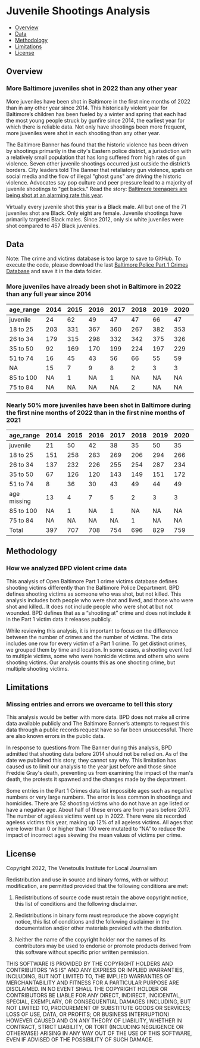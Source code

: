 Juvenile Shootings Analysis
================
 - [Overview](#overview)
 - [Data](#data)
 - [Methodology](#method)
 - [Limitations](#limitations)
 - [License](#license)

## Overview
### More Baltimore juveniles shot in 2022 than any other year

More juveniles have been shot in Baltimore in the first nine months of 2022 than in any other year since 2014. This historically violent year for Baltimore’s children has been fueled by a winter and spring that each had the most young people struck by gunfire since 2014, the earliest year for which there is reliable data. Not only have shootings been more frequent, more juveniles were shot in each shooting than any other year.

The Baltimore Banner has found that the historic violence has been driven by shootings primarily in the city's Eastern police district, a jurisdiction with a relatively small population that has long suffered from high rates of gun violence. Seven other juvenile shootings occurred just outside the district’s borders. City leaders told The Banner that retaliatory gun violence, spats on social media and the flow of illegal "ghost guns" are driving the historic violence. Advocates say pop culture and peer pressure lead to a majority of juvenile shootings to "get backs." Read the story: [Baltimore teenagers are being shot at an alarming rate this year](www.thebaltimorebanner.com/community/criminal-justice/its-hard-watching-so-many-kids-be-gunned-down-baltimore-teenagers-are-being-shot-at-an-alarming-rate-this-year-KDVY2NZXF5F6PODOZFMIVFWCVI/).

Virtually every juvenile shot this year is a Black male. All but one of the 71 juveniles shot are Black. Only eight are female. Juvenile shootings have primarily targeted Black males. Since 2012, only six white juveniles were shot compared to 457 Black juveniles.

<a id="data"></a>
## Data

Note: The crime and victims database is too large to save to GitHub. To execute the code, please download the last [Baltimore Police Part 1 Crimes Database](https://data.baltimorecity.gov/datasets/part-1-crime-data-/explore) and save it in the data folder.

### More juveniles have already been shot in Baltimore in 2022 than any full year since 2014
age_range | 2014 | 2015 | 2016 | 2017 | 2018 | 2019 | 2020 | 2021 | 2020
--- | --- | --- | --- | --- | --- | --- | --- | --- | ---
juvenile | 24 | 62 | 49 | 47 | 47 | 66 | 47 | 62 | 71
18 to 25 | 203 | 331 | 367 | 360 | 267 | 382 | 353 | 286 | 225
26 to 34 | 179 | 315 | 298 | 332 | 342 | 375 | 326 | 337 | 243
35 to 50 | 92 | 169 | 170 | 199 | 224 | 197 | 229 | 283 | 193
51 to 74 | 16 | 45 | 43 | 56 | 66 | 55 | 59 | 54 | 55
NA | 15 | 7 | 9 | 8 | 2 | 3 | 3 | 2 | 8
85 to 100 | NA | 1 | NA | 1 | NA | NA | NA | NA | NA
75 to 84 | NA | NA | NA | NA | 2 | NA | NA | NA | NA

### Nearly 50% more juveniles have been shot in Baltimore during the first nine months of 2022 than in the first nine months of 2021
age_range | 2014 | 2015 | 2016 | 2017 | 2018 | 2019 | 2020 | 2021 | 2020
--- | --- | --- | --- | --- | --- | --- | --- | --- | ---
juvenile | 21 | 50 | 42 | 38 | 35 | 50 | 35 | 48 | 71
18 to 25 | 151 | 258 | 283 | 269 | 206 | 294 | 266 | 190 | 225
26 to 34 | 137 | 232 | 226 | 255 | 254 | 287 | 234 | 252 | 243
35 to 50 | 67 | 126 | 120 | 143 | 149 | 151 | 172 | 214 | 193
51 to 74 | 8 | 36 | 30 | 43 | 49 | 44 | 49 | 40 | 55
age missing | 13 | 4 | 7 | 5 | 2 | 3 | 3 | 2 | 8
85 to 100 | NA | 1 | NA | 1 | NA | NA | NA | NA | NA
75 to 84 | NA | NA | NA | NA | 1 | NA | NA | NA | NA
Total | 397 | 707 | 708 | 754 | 696 | 829 | 759 | 746 | 795

<a id="method"></a>

## Methodology
### How we analyzed BPD violent crime data

This analysis of Open Baltimore Part 1 crime victims database defines shooting victims differently than the Baltimore Police Department. BPD defines shooting victims as someone who was shot, but not killed. This analysis includes both people who were shot and lived, and those who were shot and killed.. It does not include people who were shot at but not wounded. BPD defines that as a “shooting at” crime and does not include it in the Part 1 victim data it releases publicly.

While reviewing this analysis, it is important to focus on the difference between the number of crimes and the number of victims. The data includes one row for every victim of a Part 1 crime. To get distinct crimes, we grouped them by time and location. In some cases, a shooting event led to multiple victims, some who were homicide victims and others who were shooting victims. Our analysis counts this as one shooting crime, but multiple shooting victims.

<a id="limitations"></a>

## Limitations
### Missing entries and errors we overcame to tell this story

This analysis would be better with more data. BPD does not make all crime data available publicly and The Baltimore Banner’s attempts to request this data through a public records request have so far been unsuccessful. There are also known errors in the public data.

In response to questions from The Banner during this analysis, BPD admitted that shooting data before 2014 should not be relied on. As of the date we published this story, they cannot say why. This limitation has caused us to limit our analysis to the year just before and those since Freddie Gray's death, preventing us from examining the impact of the man's death, the protests it spawned and the changes made by the department.

Some entries in the Part 1 Crimes data list impossible ages such as negative numbers or very large numbers. The error is less common in shootings and homicides. There are 52 shooting victims who do not have an age listed or have a negative age. About half of these errors are from years before 2017. The number of ageless victims went up in 2022. There were six recorded ageless victims this year, making up 12% of all ageless victims. All ages that were lower than 0 or higher than 100 were mutated to “NA” to reduce the impact of incorrect ages skewing the mean values of victims per crime.

<a id="license"></a>

## License

Copyright 2022, The Venetoulis Institute for Local Journalism

Redistribution and use in source and binary forms, with or without modification, are permitted provided that the following conditions are met:

1. Redistributions of source code must retain the above copyright notice, this list of conditions and the following disclaimer.

2. Redistributions in binary form must reproduce the above copyright notice, this list of conditions and the following disclaimer in the documentation and/or other materials provided with the distribution.

3. Neither the name of the copyright holder nor the names of its contributors may be used to endorse or promote products derived from this software without specific prior written permission.

THIS SOFTWARE IS PROVIDED BY THE COPYRIGHT HOLDERS AND CONTRIBUTORS "AS IS" AND ANY EXPRESS OR IMPLIED WARRANTIES, INCLUDING, BUT NOT LIMITED TO, THE IMPLIED WARRANTIES OF MERCHANTABILITY AND FITNESS FOR A PARTICULAR PURPOSE ARE DISCLAIMED. IN NO EVENT SHALL THE COPYRIGHT HOLDER OR CONTRIBUTORS BE LIABLE FOR ANY DIRECT, INDIRECT, INCIDENTAL, SPECIAL, EXEMPLARY, OR CONSEQUENTIAL DAMAGES (INCLUDING, BUT NOT LIMITED TO, PROCUREMENT OF SUBSTITUTE GOODS OR SERVICES; LOSS OF USE, DATA, OR PROFITS; OR BUSINESS INTERRUPTION) HOWEVER CAUSED AND ON ANY THEORY OF LIABILITY, WHETHER IN CONTRACT, STRICT LIABILITY, OR TORT (INCLUDING NEGLIGENCE OR OTHERWISE) ARISING IN ANY WAY OUT OF THE USE OF THIS SOFTWARE, EVEN IF ADVISED OF THE POSSIBILITY OF SUCH DAMAGE.
